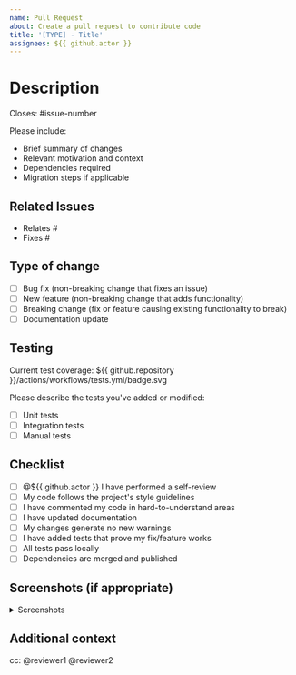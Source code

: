 ```yaml
---
name: Pull Request
about: Create a pull request to contribute code
title: '[TYPE] - Title'
assignees: ${{ github.actor }}
---
```


# Description

Closes: #issue-number

Please include:
- Brief summary of changes
- Relevant motivation and context
- Dependencies required
- Migration steps if applicable

## Related Issues
- Relates #
- Fixes #

## Type of change

- [ ] Bug fix (non-breaking change that fixes an issue)
- [ ] New feature (non-breaking change that adds functionality)
- [ ] Breaking change (fix or feature causing existing functionality to break)
- [ ] Documentation update

## Testing

Current test coverage: ${{ github.repository }}/actions/workflows/tests.yml/badge.svg

Please describe the tests you've added or modified:
- [ ] Unit tests
- [ ] Integration tests
- [ ] Manual tests

## Checklist

- [ ] @${{ github.actor }} I have performed a self-review
- [ ] My code follows the project's style guidelines
- [ ] I have commented my code in hard-to-understand areas
- [ ] I have updated documentation
- [ ] My changes generate no new warnings
- [ ] I have added tests that prove my fix/feature works
- [ ] All tests pass locally
- [ ] Dependencies are merged and published

## Screenshots (if appropriate)

<details>
<summary>Screenshots</summary>

<!-- Paste your screenshots here -->

</details>

## Additional context

<!-- Add any other context about the PR here -->

cc: @reviewer1 @reviewer2